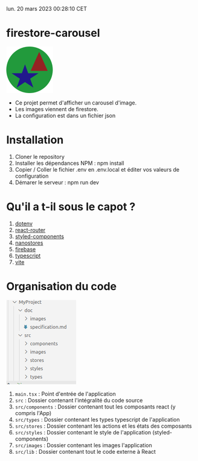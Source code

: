 lun. 20 mars 2023 00:28:10 CET

# firestore-carousel

![Logo](./src/images/Logo-defaut.png)

- Ce projet permet d'afficher un carousel d'image.
- Les images viennent de firestore.
- La configuration est dans un fichier json

# Installation

1. Cloner le repository
1. Installer les dépendances NPM : npm install
1. Copier / Coller le fichier .env en .env.local et éditer vos valeurs de configuration
1. Démarer le serveur : npm run dev

# Qu'il a t-il sous le capot ?

1. [dotenv](https://github.com/motdotla/dotenv#readme)
1. [react-router](https://github.com/remix-run/react-router#readme)
1. [styled-components](https://styled-components.com/)
1. [nanostores](https://github.com/nanostores/nanostores#readme)
1. [firebase](https://firebase.google.com/)
1. [typescript](https://www.typescriptlang.org/)
1. [vite](https://github.com/vitejs/vite/tree/main/#readme)

# Organisation du code

![organisation du code](./doc/images/organisation-code.png)

1. `main.tsx` : Point d'entrée de l'application
1. `src` : Dossier contenant l'intégralité du code source
1. `src/components` : Dossier contenant tout les composants react (y compris l'App)
1. `src/types` : Dossier contenant les types typescript de l'application
1. `src/stores` : Dossier contenant les actions et les états des composants
1. `src/styles` : Dossier contenant le style de l'application (styled-components)
1. `src/images` : Dossier contenant les images l'application
1. `src/lib` : Dossier contenant tout le code externe à React
